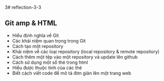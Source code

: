 3# reflection-3-3
## Git amp & HTML
- Hiểu định nghĩa về Git
- Các khái niệm quan trọng trong Git
- Cách tạo một repository
- Khái niệm về các loại repository (local repository & remote repository)
- Cách thêm một tệp vào một repository và update lên github
- Cách sử dụng một số thẻ trong html
- Hiểu được thuộc tính của các thẻ
- Biết cách viết code để mô tả đơn giản lên một trang web
